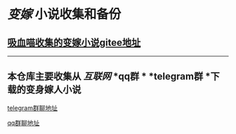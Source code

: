 # *变嫁* 小说收集和备份
## [吸血喵收集的变嫁小说gitee地址](https://gitee.com/akabc23333/akabc23333/tree/resources/)
---
## 本仓库主要收集从 *互联网*  *qq群 * *telegram群 *下载的变身嫁人小说
  [telegram群聊地址](https://t.me/bianshen666)
  
  [qq群聊地址](https://jq.qq.com/?_wv=1027&k=HpB0IZ9q)
